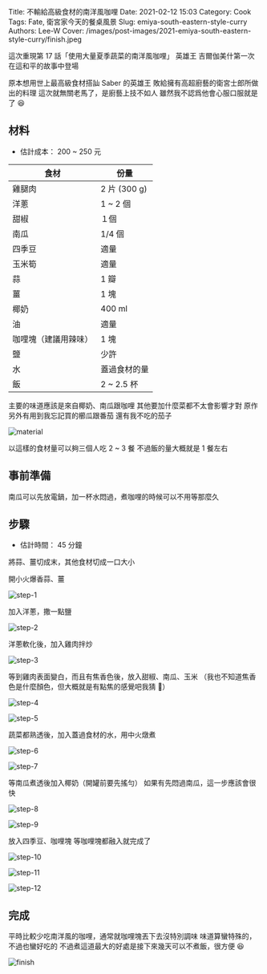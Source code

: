 Title: 不輸給高級食材的南洋風咖哩
Date: 2021-02-12 15:03
Category: Cook
Tags: Fate, 衛宮家今天的餐桌風景
Slug: emiya-south-eastern-style-curry
Authors: Lee-W
Cover: /images/post-images/2021-emiya-south-eastern-style-curry/finish.jpeg

這次重現第 17 話「使用大量夏季蔬菜的南洋風咖哩」
英雄王 吉爾伽美什第一次在這和平的故事中登場

<!--more-->

原本想用世上最高級食材搭訕 Saber 的英雄王
敗給擁有高超廚藝的衛宮士郎所做出的料理
這次就無關老馬了，是廚藝上技不如人
雖然我不認爲他會心服口服就是了 😆

## 材料
* 估計成本： 200 ~ 250 元

| 食材 | 份量 |
| --- | --- |
| 雞腿肉 | 2 片 (300 g) |
| 洋蔥 | 1 ~ 2 個 |
| 甜椒 | １個 |
| 南瓜 | 1/4 個 |
| 四季豆 | 適量 |
| 玉米筍 | 適量 |
| 蒜 | 1 瓣 |
| 薑 | 1 塊 |
| 椰奶 | 400 ml |
| 油 | 適量 |
| 咖哩塊（建議用辣味） | 1 塊 |
| 鹽 | 少許 |
| 水 | 蓋過食材的量 |
| 飯 | 2 ~ 2.5 杯 |

主要的味道應該是來自椰奶、南瓜跟咖哩
其他要加什麼菜都不太會影響才對
原作另外有用到我忘記買的櫛瓜跟番茄
還有我不吃的茄子

![material]({static}/images/post-images/2021-emiya-south-eastern-style-curry/material.jpeg)

以這樣的食材量可以夠三個人吃 2 ~ 3 餐
不過飯的量大概就是 1 餐左右

## 事前準備
南瓜可以先放電鍋，加一杯水悶過，煮咖哩的時候可以不用等那麼久

## 步驟
* 估計時間： 45 分鐘

將蒜、薑切成末，其他食材切成一口大小

開小火爆香蒜、薑

![step-1]({static}/images/post-images/2021-emiya-south-eastern-style-curry/step-1.jpeg)

加入洋蔥，撒一點鹽

![step-2]({static}/images/post-images/2021-emiya-south-eastern-style-curry/step-2.jpeg)

洋蔥軟化後，加入雞肉拌炒

![step-3]({static}/images/post-images/2021-emiya-south-eastern-style-curry/step-3.jpeg)

等到雞肉表面變白，而且有焦香色後，放入甜椒、南瓜、玉米
（我也不知道焦香色是什麼顏色，但大概就是有點焦的感覺吧我猜 🤔）

![step-4]({static}/images/post-images/2021-emiya-south-eastern-style-curry/step-4.jpeg)

![step-5]({static}/images/post-images/2021-emiya-south-eastern-style-curry/step-5.jpeg)

蔬菜都熟透後，加入蓋過食材的水，用中火燉煮

![step-6]({static}/images/post-images/2021-emiya-south-eastern-style-curry/step-6.jpeg)

![step-7]({static}/images/post-images/2021-emiya-south-eastern-style-curry/step-7.jpeg)

等南瓜煮透後加入椰奶（開罐前要先搖勻）
如果有先悶過南瓜，這一步應該會很快

![step-8]({static}/images/post-images/2021-emiya-south-eastern-style-curry/step-8.jpeg)

![step-9]({static}/images/post-images/2021-emiya-south-eastern-style-curry/step-9.jpeg)

放入四季豆、咖哩塊
等咖哩塊都融入就完成了

![step-10]({static}/images/post-images/2021-emiya-south-eastern-style-curry/step-10.jpeg)

![step-11]({static}/images/post-images/2021-emiya-south-eastern-style-curry/step-11.jpeg)

![step-12]({static}/images/post-images/2021-emiya-south-eastern-style-curry/step-12.jpeg)

## 完成
平時比較少吃南洋風的咖哩，通常就咖哩塊丟下去沒特別調味
味道算蠻特殊的，不過也蠻好吃的
不過煮這道最大的好處是接下來幾天可以不煮飯，很方便 😆

![finish]({static}/images/post-images/2021-emiya-south-eastern-style-curry/finish.jpeg)
